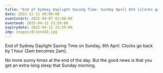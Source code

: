 ```yaml
---
title: "End of Sydney Daylight Saving Time: Sunday April 6th (clocks go back 1hr)"
date: 2022-12-21 00:00:00
eventstart: 2025-04-07 02:00:00
eventend: 2025-04-12 23:59:00
expirydate: 2025-04-12 23:59:00
img: images/dlsendID.jpg
---
```


End of Sydney Daylight Saving Time on Sunday, 6th April.
Clocks go back by 1 hour (3am becomes 2am).

No more sunny times at the end of the day. But the good news is that you get an extra-long sleep that Sunday morning.